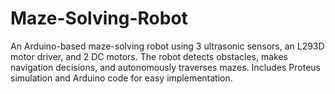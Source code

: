 # Maze-Solving-Robot
 An Arduino-based maze-solving robot using 3 ultrasonic sensors, an L293D motor driver, and 2 DC motors. The robot detects obstacles, makes navigation decisions, and autonomously traverses mazes. Includes Proteus simulation and Arduino code for easy implementation.
